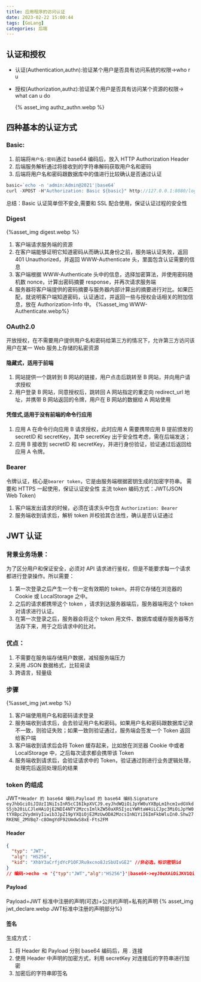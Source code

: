 ```yaml
---
title: 应用程序的访问认证
date: 2023-02-22 15:00:44
tags: [GoLang]
categories: 后端
---
```


## 认证和授权

- 认证(Authentication,authn):验证某个用户是否具有访问系统的权限->who r u
- 授权(Authorization,authz):验证某个用户是否具有访问某个资源的权限-> what can u do

  {% asset_img authz_authn.webp %}

## 四种基本的认证方式

### Basic:

1. 前端将`用户名:密码`通过 base64 编码后，放入 HTTP Authorization Header
2. 后端服务解析通过将接收到的字符串解码获取用户名和密码
3. 后端将用户名和密码跟数据库中的值进行比较确认是否通过认证

```go
basic=`echo -n 'admin:Admin@2021'|base64`
curl -XPOST -H"Authorization: Basic ${basic}" http://127.0.0.1:8080/login
```

总结：Basic 认证简单但不安全,需要和 SSL 配合使用，保证认证过程的安全性

### Digest

{%asset_img digest.webp %}

1. 客户端请求服务端的资源
2. 在客户端能够证明它知道密码从而确认其身份之前，服务端认证失败，返回 401 Unauthorized，并返回 WWW-Authenticate 头，里面包含认证需要的信息
3. 客户端根据 WWW-Authenticate 头中的信息，选择加密算法，并使用密码随机数 nonce，计算出密码摘要 response，并再次请求服务端
4. 服务器将客户端提供的密码摘要与服务器内部计算出的摘要进行对比。如果匹配，就说明客户端知道密码，认证通过，并返回一些与授权会话相关的附加信息，放在 Authorization-Info 中。
   {%asset_img WWW-Authenticate.webp%}

### OAuth2.0

开放授权，在不需要用户提供用户名和密码给第三方的情况下，允许第三方访问该用户在某一 Web 服务上存储的私密资源

#### 隐藏式，适用于前端

1. 网站提供一个跳转到 B 网站的链接，用户点击后跳转至 B 网站，并向用户请求授权
2. 用户登录 B 网站，同意授权后，跳转回 A 网站指定的重定向 redirect_url 地址，并携带 B 网站返回的令牌，用户在 B 网站的数据给 A 网站使用

#### 凭借式,适用于没有前端的命令行应用

1. 应用 A 在命令行向应用 B 请求授权，此时应用 A 需要携带应用 B 提前颁发的 secretID 和 secretKey，其中 secretKey 出于安全性考虑，需在后端发送；
2. 应用 B 接收到 secretID 和 secretKey，并进行身份验证，验证通过后返回给应用 A 令牌。

### Bearer

令牌认证，核心是`bearer token`，它是由服务端根据密钥生成的加密字符串。
需要和 HTTPS 一起使用，保证认证安全性
主流 token 编码方式：JWT(JSON Web Token)

1. 客户端发出请求的时候，必须在请求头中包含 `Authorization: Bearer`
2. 服务端收到请求后，解析 token 并校验其合法性，确认是否认证通过

## JWT 认证

### 背景业务场景：

为了区分用户和保证安全，必须对 API 请求进行鉴权，但是不能要求每一个请求都进行登录操作。所以需要：

1. 第一次登录之后产生一个有一定有效期的 token，并将它存储在浏览器的 Cookie 或 LocalStorage 之中。
2. 之后的请求都携带这个 token ，请求到达服务器端后，服务器端用这个 token 对请求进行认证。
3. 在第一次登录之后，服务器会将这个 token 用文件、数据库或缓存服务器等方法存下来，用于之后请求中的比对。

### 优点：

1. 不需要在服务端存储用户数据，减轻服务端压力
2. 采用 JSON 数据格式，比较易读
3. 跨语言，轻量级

### 步骤

{%asset_img jwt.webp %}

1. 客户端使用用户名和密码请求登录
2. 服务端收到请求后，会去验证用户名和密码。如果用户名和密码跟数据库记录不一致，则验证失败；如果一致则验证通过，服务端会签发一个 Token 返回给客户端
3. 客户端收到请求后会将 Token 缓存起来，比如放在浏览器 Cookie 中或者 LocalStorage 中，之后每次请求都会携带该 Token
4. 服务端收到请求后，会验证请求中的 Token，验证通过则进行业务逻辑处理，处理完后返回处理后的结果

### token 的组成

JWT=`Header 的 base64 编码`.`Payload 的 base64 编码`.`Signature`
` eyJhbGciOiJIUzI1NiIsInR5cCI6IkpXVCJ9.eyJhdWQiOiJpYW0uYXBpLm1hcm1vdGVkdS5jb20iLCJleHAiOjE2NDI4NTY2MzcsImlkZW50aXR5IjoiYWRtaW4iLCJpc3MiOiJpYW0tYXBpc2VydmVyIiwib3JpZ19pYXQiOjE2MzUwODA2MzcsInN1YiI6ImFkbWluIn0.Shw27RKENE_2MVBq7-c8OmgYdF92UmdwS8xE-Fts2FM`

#### Header

```json
{
  "typ": "JWT",
  "alg": "HS256",
  "kid": "XhbY3aCrfjdYcP1OFJRu9xcno8JzSbUIvGE2" //非必选，标识密钥id
}
// 编码->echo -n '{"typ":"JWT","alg":"HS256"}'|base64->eyJ0eXAiOiJKV1QiLCJhbGciOiJIUzI1NiJ9
```

#### Payload

Payload=JWT 标准中注册的声明(可选)+公共的声明+私有的声明
{% asset_img jwt_declare.webp JWT标准中注册的声明部分%}

#### 签名

生成方式：

1. 将 Header 和 Payload 分别 base64 编码后，用 . 连接
2. 使用 Header 中声明的加密方式，利用 secretKey 对连接后的字符串进行加密
3. 加密后的字符串即签名
